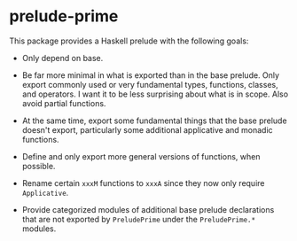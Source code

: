 # prelude-prime

This package provides a Haskell prelude with the following goals:

* Only depend on base.

* Be far more minimal in what is exported than in the base prelude. Only export commonly used or very fundamental
types, functions, classes, and operators. I want it to be less surprising about what is in scope. Also avoid
partial functions.

* At the same time, export some fundamental things that the base prelude doesn't export, particularly
some additional applicative and monadic functions.

* Define and only export more general versions of functions, when possible.

* Rename certain `xxxM` functions to `xxxA` since they now only require `Applicative`.

* Provide categorized modules of additional base prelude declarations that are not exported by `PreludePrime`
under the `PreludePrime.*` modules.
